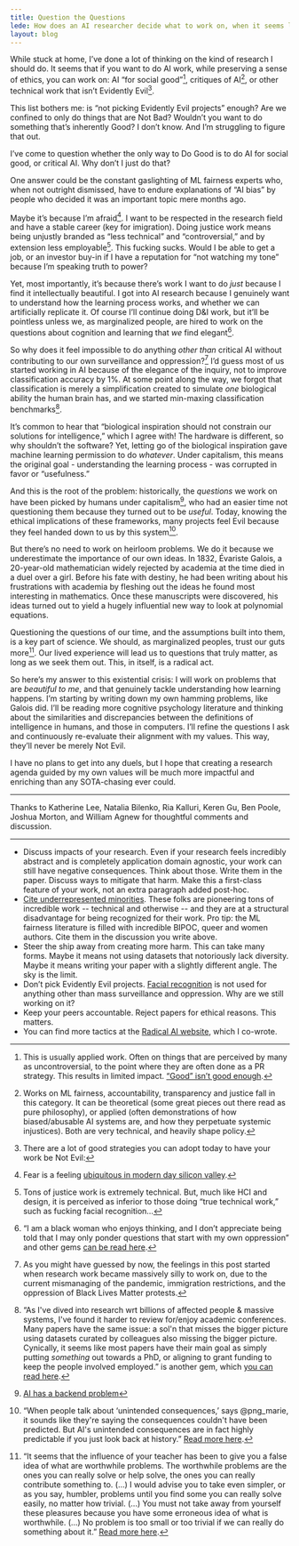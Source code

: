```yaml
---
title: Question the Questions
lede: How does an AI researcher decide what to work on, when it seems like everything may contribute to surveillance and oppression?
layout: blog
---
```


While stuck at home, I’ve done a lot of thinking on the kind of research I
should do. It seems that if you want to do AI work, while preserving a sense of
ethics, you can work on: AI “for social good”[^1], critiques of AI[^2], or
other technical work that isn’t Evidently Evil[^3].

This list bothers me: is “not picking Evidently Evil projects” enough? Are we
confined to only do things that are Not Bad? Wouldn’t you want to do something
that’s inherently Good? I don’t know. And I’m struggling to figure that out. 

I’ve come to question whether the only way to Do Good is to do AI for social
good, or critical AI. Why don’t I just do that?

One answer could be the constant gaslighting of ML fairness experts who, when
not outright dismissed, have to endure explanations of “AI bias” by people who
decided it was an important topic mere months ago.

Maybe it’s because I’m afraid[^4]. I want to be respected in the research field
and have a stable career (key for imigration). Doing justice work means being
unjustly branded as “less technical” and “controversial,” and by extension less
employable[^5]. This fucking sucks. Would I be able to get a job, or an
investor buy-in if I have a reputation for “not watching my tone” because I’m
speaking truth to power?

Yet, most importantly, it’s because there’s work I want to do _just_ because I
find it intellectually beautiful. I got into AI research because I genuinely
want to understand how the learning process works, and whether we can
artificially replicate it. Of course I’ll continue doing D&I work, but it’ll be
pointless unless we, as marginalized people, are hired to work on the questions
about cognition and learning that _we_ find elegant[^6].

So why does it feel impossible to do anything _other than_ critical AI without
contributing to our own surveillance and oppression?[^7] I’d guess most of us
started working in AI because of the elegance of the inquiry, not to improve
classification accuracy by 1%. At some point along the way, we forgot that
classification is merely a simplification created to simulate _one_ biological
ability the human brain has, and we started min-maxing classification
benchmarks[^8].

It’s common to hear that “biological inspiration should not constrain our
solutions for intelligence,” which I agree with! The hardware is different, so
why shouldn’t the software? Yet, letting go of the biological inspiration gave
machine learning permission to do _whatever_. Under capitalism, this means the
original goal - understanding the learning process - was corrupted in favor or
“usefulness.”

And this is the root of the problem: historically, the _questions_ we work on
have been picked by humans under capitalism[^9], who had an easier time not
questioning them because they turned out to be _useful_. Today, knowing the
ethical implications of these frameworks, many projects feel Evil because they
feel handed down to us by this system[^10].

But there’s no need to work on heirloom problems. We do it because we
underestimate the importance of our own ideas. In 1832, Évariste Galois, a
20-year-old mathematician widely rejected by academia at the time died in a
duel over a girl. Before his fate with destiny, he had been writing about his
frustrations with academia by fleshing out the ideas he found most interesting
in mathematics. Once these manuscripts were discovered, his ideas turned out to
yield a hugely influential new way to look at polynomial equations.

Questioning the questions of our time, and the assumptions built into them, is
a key part of science. We should, as marginalized peoples, trust our guts
more[^11]. Our lived experience will lead us to questions that truly matter, as
long as we seek them out. This, in itself, is a radical act.

So here’s my answer to this existential crisis: I will work on problems that
are _beautiful to me_, and that genuinely tackle understanding how learning
happens. I’m starting by writing down my own hamming problems, like Galois did.
I’ll be reading more cognitive psychology literature and thinking about the
similarities and discrepancies between the definitions of intelligence in
humans, and those in computers. I’ll refine the questions I ask and
continuously re-evaluate their alignment with my values. This way, they’ll
never be merely Not Evil.

I have no plans to get into any duels, but I hope that creating a research
agenda guided by my own values will be much more impactful and enriching than
any SOTA-chasing ever could.

---
Thanks to Katherine Lee, Natalia Bilenko, Ria Kalluri, Keren Gu, Ben Poole,
Joshua Morton, and William Agnew for thoughtful comments and discussion.

---
[^1]: This is usually applied work. Often on things that are perceived by many
    as uncontroversial, to the point where they are often done as a PR strategy.
    This results in limited impact. [“Good” isn’t good
    enough](https://aiforsocialgood.github.io/neurips2019/accepted/track3/pdfs/67_aisg_neurips2019.pdf).

[^2]: Works on ML fairness, accountability, transparency and justice fall in
    this category. It can be theoretical (some great pieces out there read as
    pure philosophy), or applied (often demonstrations of how biased/abusable AI
    systems are, and how they perpetuate systemic injustices). Both are very
    technical, and heavily shape policy.

[^3]: There are a lot of good strategies you can adopt today to have your work
    be Not Evil:
  - Discuss impacts of your research. Even if your research feels incredibly
    abstract and is completely application domain agnostic, your work can
    still have negative consequences. Think about those. Write them in the
    paper. Discuss ways to mitigate that harm. Make this a first-class
    feature of your work, not an extra paragraph added post-hoc.
  - [Cite underrepresented
    minorities](https://points.datasociety.net/how-to-cite-like-a-badass-tech-feminist-scholar-of-color-ebc839a3619c).
    These folks are pioneering tons of incredible work -- technical and
    otherwise -- and they are at a structural disadvantage for being recognized
    for their work. Pro tip: the ML fairness literature is filled with
    incredible BIPOC, queer and women authors. Cite them in the discussion you
    write above.
  - Steer the ship away from creating more harm. This can take many forms.
    Maybe it means not using datasets that notoriously lack diversity. Maybe
    it means writing your paper with a slightly different angle. The sky is
    the limit.
  -   Don’t pick Evidently Evil projects. [Facial
      recognition](https://xrds.acm.org/article.cfm?aid=3313129) is not used
      for anything other than mass surveillance and oppression. Why are we still
      working on it? 
  - Keep your peers accountable. Reject papers for ethical reasons. This
    matters.
  - You can find more tactics at the [Radical AI
    website](http://radicalaiproject.org/), which I co-wrote.

[^4]: Fear is a feeling [ubiquitous in modern day silicon
    valley](https://www.theatlantic.com/technology/archive/2020/06/facebook-silicon-valley-trump-silence/612877/).

[^5]: Tons of justice work is extremely technical. But, much like HCI and
    design, it is perceived as inferior to those doing “true technical work,”
    such as fucking facial recognition…

[^6]: “I am a black woman who enjoys thinking, and I don’t appreciate being
    told that I may only ponder questions that start with my own oppression” and
    other gems [can be read
    here](http://www.theliberatedmathematician.com/2017/08/in-defense-of-not-telling-me-what-to-think).

[^7]: As you might have guessed by now, the feelings in this post started when
    research work became massively silly to work on, due to the current
    mismanaging of the pandemic, immigration restrictions, and the oppression of
    Black Lives Matter protests. 

[^8]: “As I've dived into research wrt billions of affected people & massive
    systems, I've found it harder to review for/enjoy academic conferences. Many
    papers have the same issue: a sol'n that misses the bigger picture using
    datasets curated by colleagues also missing the bigger picture. Cynically,
    it seems like most papers have their main goal as simply putting
    *something* out towards a PhD, or aligning to grant funding to keep the
    people involved employed.” is another gem, which [you can read
    here](https://twitter.com/mmitchell_ai/status/1289247254797197313).

[^9]: [AI has a backend problem](https://youtu.be/WQfmMph8n0M?t=433)

[^10]: “When people talk about ‘unintended consequences,’ says @png\_marie, it
    sounds like they're saying the consequences couldn't have been predicted.
    But AI's unintended consequences are in fact highly predictable if you just
    look back at history.” [Read more
    here](https://twitter.com/_KarenHao/status/1289203931801772033).

[^11]: “It seems that the influence of your teacher has been to give you a
    false idea of what are worthwhile problems. The worthwhile problems are the
    ones you can really solve or help solve, the ones you can really contribute
    something to. (...) I would advise you to take even simpler, or as you say,
    humbler, problems until you find some you can really solve easily, no matter
    how trivial. (...) You must not take away from yourself these pleasures
    because you have some erroneous idea of what is worthwhile. (...) No
    problem is too small or too trivial if we can really do something about
    it.” [Read more
    here](https://lettersofnote.com/2015/10/23/do-not-remain-nameless-to-yourself/).

